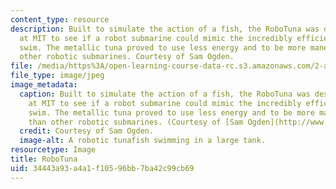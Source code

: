 ```yaml
---
content_type: resource
description: Built to simulate the action of a fish, the RoboTuna was designed by  engineers
  at MIT to see if a robot submarine could mimic the incredibly efficient way tuna
  swim. The metallic tuna proved to use less energy and to be more maneuverable than
  other robotic submarines. Courtesy of Sam Ogden.
file: /media/https%3A/open-learning-course-data-rc.s3.amazonaws.com/2-a35-biomimetic-principles-and-design-fall-2013/34443a93a4a1f10596bb7ba42c99cb69_2-a35f13.jpg
file_type: image/jpeg
image_metadata:
  caption: Built to simulate the action of a fish, the RoboTuna was designed by engineers
    at MIT to see if a robot submarine could mimic the incredibly efficient way tuna
    swim. The metallic tuna proved to use less energy and to be more maneuverable
    than other robotic submarines. (Courtesy of [Sam Ogden](http://www.samogden.com/).)
  credit: Courtesy of Sam Ogden.
  image-alt: A robotic tunafish swimming in a large tank.
resourcetype: Image
title: RoboTuna
uid: 34443a93-a4a1-f105-96bb-7ba42c99cb69
---
```

